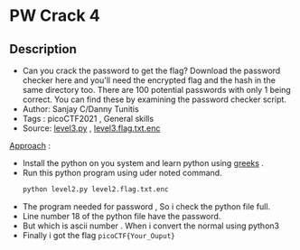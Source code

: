 # PW Crack 4

## Description
- Can you crack the password to get the flag? Download the password checker here and you'll need the encrypted flag and the hash in the same directory too. There are 100 potential passwords with only 1 being correct. You can find these by examining the password checker script.
- Author: Sanjay C/Danny Tunitis
- Tags  : picoCTF2021 , General skills
- Source: [level3.py](level3.py) , [level3.flag.txt.enc](./level3.flag.txt.enc)

<ins>Approach</ins> :
- Install the python on you system and learn python using [greeks](./https://www.geeksforgeeks.org/python-programming-language/) .
- Run this python program using uder noted command.
   ```python
   python level2.py level2.flag.txt.enc
   ```
- The program needed for password , So i check the python file full.
- Line number 18 of the python file have the password.
- But which is ascii number . When i convert the normal using python3
- Finally i got the flag `picoCTF{Your_Ouput}`
